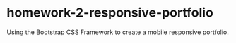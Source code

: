 # homework-2-responsive-portfolio
Using the Bootstrap CSS Framework to create a mobile responsive portfolio.
